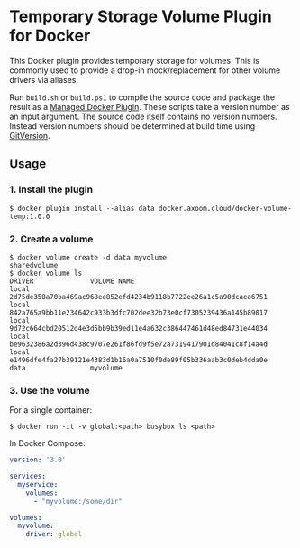 # Temporary Storage Volume Plugin for Docker

This Docker plugin provides temporary storage for volumes. This is commonly used to provide a drop-in mock/replacement for other volume drivers via aliases.

Run `build.sh` or `build.ps1` to compile the source code and package the result as a [Managed Docker Plugin](https://docs.docker.com/engine/extend/).
These scripts take a version number as an input argument. The source code itself contains no version numbers. Instead version numbers should be determined at build time using [GitVersion](http://gitversion.readthedocs.io/).



## Usage

### 1. Install the plugin

```
$ docker plugin install --alias data docker.axoom.cloud/docker-volume-temp:1.0.0
```

### 2. Create a volume

```
$ docker volume create -d data myvolume
sharedvolume
$ docker volume ls
DRIVER              VOLUME NAME
local               2d75de358a70ba469ac968ee852efd4234b9118b7722ee26a1c5a90dcaea6751
local               842a765a9bb11e234642c933b3dfc702dee32b73e0cf7305239436a145b89017
local               9d72c664cbd20512d4e3d5bb9b39ed11e4a632c386447461d48ed84731e44034
local               be9632386a2d396d438c9707e261f86fd9f5e72a7319417901d84041c8f14a4d
local               e1496dfe4fa27b39121e4383d1b16a0a7510f0de89f05b336aab3c0deb4dda0e
data                myvolume
```

### 3. Use the volume

For a single container:
```
$ docker run -it -v global:<path> busybox ls <path>
```

In Docker Compose:
```yml
version: '3.0'

services:
  myservice:
    volumes:
      - "myvolume:/some/dir"

volumes:
  myvolume:
    driver: global
```
